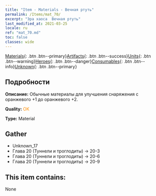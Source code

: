 ```yaml
---
title: "Item - Materials - Вечная ртуть"
permalink: /Items/mat_70/
excerpt: "Эра хаоса  Вечная ртуть"
last_modified_at: 2021-03-25
locale: ru
ref: "mat_70.md"
toc: false
classes: wide
---
```

 [Materials](/ru/Items/){: .btn .btn--primary}[Artifacts](/ru/Items/Artifacts/){: .btn .btn--success}[Units](/ru/Items/Units/){: .btn .btn--warning}[Heroes](/ru/Items/Heroes/){: .btn .btn--danger}[Consumables](/ru/Items/Consumables/){: .btn .btn--info}[Unknown](/ru/Items/Unknown/){: .btn .btn--primary}

## Подробности
 **Описание:** Обычные материалы для улучшения снаряжения c оранжевого +1 до оранжевого +2.

 **Quality:** <span style="color: #FF8C00">OK</span>

 **Type:** Material

## Gather

*    Unknown_17 
*    Глава 20 (Туннели и троглодиты) -> 20-3 
*    Глава 20 (Туннели и троглодиты) -> 20-6 
*    Глава 20 (Туннели и троглодиты) -> 20-9 

## This item contains:

  None

